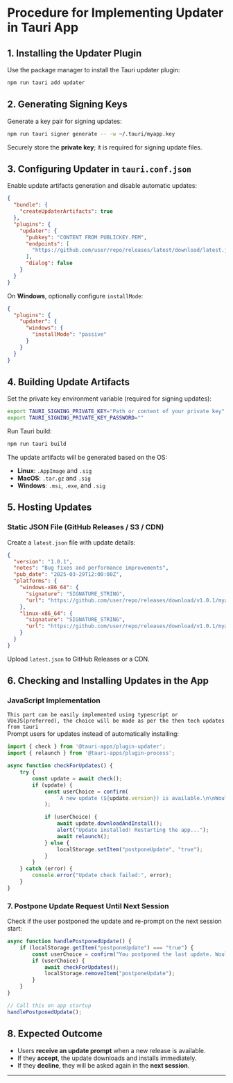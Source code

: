 # **Procedure for Implementing Updater in Tauri App**

## **1. Installing the Updater Plugin**  
Use the package manager to install the Tauri updater plugin:

```sh
npm run tauri add updater
```

## **2. Generating Signing Keys**  
Generate a key pair for signing updates:

```sh
npm run tauri signer generate -- -w ~/.tauri/myapp.key
```

Securely store the **private key**; it is required for signing update files.

## **3. Configuring Updater in `tauri.conf.json`**  
Enable update artifacts generation and disable automatic updates:

```json
{
  "bundle": {
    "createUpdaterArtifacts": true
  },
  "plugins": {
    "updater": {
      "pubkey": "CONTENT FROM PUBLICKEY.PEM",
      "endpoints": [
        "https://github.com/user/repo/releases/latest/download/latest.json"
      ],
      "dialog": false
    }
  }
}
```

On **Windows**, optionally configure `installMode`:

```json
{
  "plugins": {
    "updater": {
      "windows": {
        "installMode": "passive"
      }
    }
  }
}
```

## **4. Building Update Artifacts**  
Set the private key environment variable (required for signing updates):

```sh
export TAURI_SIGNING_PRIVATE_KEY="Path or content of your private key"
export TAURI_SIGNING_PRIVATE_KEY_PASSWORD=""
```

Run Tauri build:

```sh
npm run tauri build
```

The update artifacts will be generated based on the OS:
- **Linux**: `.AppImage` and `.sig`
- **MacOS**: `.tar.gz` and `.sig`
- **Windows**: `.msi`, `.exe`, and `.sig`

## **5. Hosting Updates**  
### **Static JSON File (GitHub Releases / S3 / CDN)**  
Create a `latest.json` file with update details:

```json
{
  "version": "1.0.1",
  "notes": "Bug fixes and performance improvements",
  "pub_date": "2025-03-29T12:00:00Z",
  "platforms": {
    "windows-x86_64": {
      "signature": "SIGNATURE_STRING",
      "url": "https://github.com/user/repo/releases/download/v1.0.1/myapp-setup.exe"
    },
    "linux-x86_64": {
      "signature": "SIGNATURE_STRING",
      "url": "https://github.com/user/repo/releases/download/v1.0.1/myapp.AppImage"
    }
  }
}
```

Upload `latest.json` to GitHub Releases or a CDN.

## **6. Checking and Installing Updates in the App**  
### **JavaScript Implementation**  
`This part can be easily implemented using typescript or VUeJS(preferred), the choice will be made as per the then tech updates from tauri`
<br>
Prompt users for updates instead of automatically installing:

```js
import { check } from '@tauri-apps/plugin-updater';
import { relaunch } from '@tauri-apps/plugin-process';

async function checkForUpdates() {
    try {
        const update = await check();
        if (update) {
            const userChoice = confirm(
                `A new update (${update.version}) is available.\n\nWould you like to update now?`
            );

            if (userChoice) {
                await update.downloadAndInstall();
                alert("Update installed! Restarting the app...");
                await relaunch();
            } else {
                localStorage.setItem("postponeUpdate", "true");
            }
        }
    } catch (error) {
        console.error("Update check failed:", error);
    }
}
```

### **7. Postpone Update Request Until Next Session**  

Check if the user postponed the update and re-prompt on the next session start:

```js
async function handlePostponedUpdate() {
    if (localStorage.getItem("postponeUpdate") === "true") {
        const userChoice = confirm("You postponed the last update. Would you like to update now?");
        if (userChoice) {
            await checkForUpdates();
            localStorage.removeItem("postponeUpdate");
        }
    }
}

// Call this on app startup
handlePostponedUpdate();
```

## **8. Expected Outcome**  
- Users **receive an update prompt** when a new release is available.
- If they **accept**, the update downloads and installs immediately.
- If they **decline**, they will be asked again in the **next session**.

---
